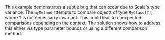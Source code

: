 This example demonstrates a subtle bug that can occur due to Scala's type variance. The `myMethod` attempts to compare objects of type `MyClass[T]`, where `T` is not necessarily invariant. This could lead to unexpected comparisons depending on the context. The solution shows how to address this either via type parameter bounds or using a different comparison method.
